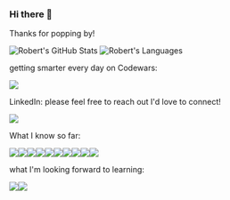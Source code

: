 ### Hi there 👋
Thanks  for popping by!

<img alt="Robert's GitHub Stats" src="https://github-readme-stats.vercel.app/api?username=RobertWRadford&bg_color=45,d7be69,a47e4f,5c6b28,424a26,2a3019&text_color=02d2d7&title_color=99edef" />
<img alt="Robert's Languages" src="https://github-readme-stats.vercel.app/api/top-langs/?username=RobertWradford" />

getting smarter every day on Codewars:

<img src = "https://www.codewars.com/users/RobertR928/badges/large" />

LinkedIn: please feel free to reach out I'd love to connect!

[<img src="https://img.shields.io/badge/LinkedIn-0077B5?style=for-the-badge&logo=linkedin&logoColor=white" />](https://www.linkedin.com/in/robert-w-radford/)

What I know so far:

<img src="https://img.shields.io/badge/HTML5-E34F26?style=for-the-badge&logo=html5&logoColor=white" /><img src="https://img.shields.io/badge/CSS3-1572B6?style=for-the-badge&logo=css3&logoColor=white" /><img src="https://img.shields.io/badge/JavaScript-323330?style=for-the-badge&logo=javascript&logoColor=F7DF1E" /><img src="https://img.shields.io/badge/Node.js-43853D?style=for-the-badge&logo=node.js&logoColor=white" /><img src ="https://img.shields.io/badge/Express.js-404D59?style=for-the-badge" /><img src ="https://img.shields.io/badge/jQuery-0769AD?style=for-the-badge&logo=jquery&logoColor=white" /><img src="https://img.shields.io/badge/Python-3776AB?style=for-the-badge&logo=python&logoColor=white" /><img src="https://img.shields.io/badge/Django-092E20?style=for-the-badge&logo=django&logoColor=white" /><img src="https://img.shields.io/badge/PostgreSQL-316192?style=for-the-badge&logo=postgresql&logoColor=white" /><img src="https://img.shields.io/badge/Heroku-430098?style=for-the-badge&logo=heroku&logoColor=white" />

what I'm looking forward to learning:

<img src ="https://img.shields.io/badge/C%23-239120?style=for-the-badge&logo=c-sharp&logoColor=white" /><img src ="https://img.shields.io/badge/C++-blue.svg?style=for-the-badge&logo=c++" />
